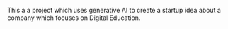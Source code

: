 This a a project which uses generative AI to create a startup idea about a company which focuses on Digital Education.
